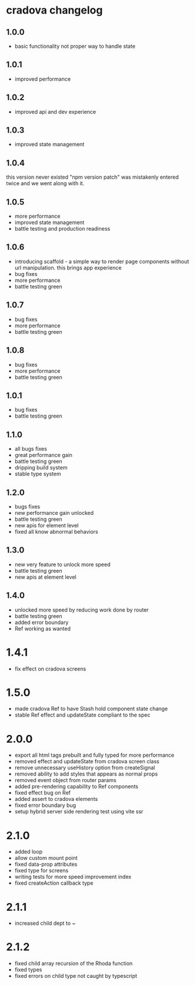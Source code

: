 # cradova changelog

## 1.0.0

- basic functionality not proper way to handle state

## 1.0.1

- improved performance

## 1.0.2

- improved api and dev experience

## 1.0.3

- improved state management

## 1.0.4

this version never existed
"npm version patch" was mistakenly entered twice
and we went along with it.

## 1.0.5

- more performance
- improved state management
- battle testing and production readiness

## 1.0.6

- introducing scaffold - a simple way to render page components
  without url manipulation.
  this brings app experience
- bug fixes
- more performance
- battle testing green

## 1.0.7

- bug fixes
- more performance
- battle testing green

## 1.0.8

- bug fixes
- more performance
- battle testing green

## 1.0.1

- bug fixes
- battle testing green

## 1.1.0

- all bugs fixes
- great performance gain
- battle testing green
- dripping build system
- stable type system

## 1.2.0

- bugs fixes
- new performance gain unlocked
- battle testing green
- new apis for element level
- fixed all know abnormal behaviors

## 1.3.0

- new very feature to unlock more speed
- battle testing green
- new apis at element level

## 1.4.0

- unlocked more speed by reducing work done by router
- battle testing green
- added error boundary
- Ref working as wanted

# 1.4.1

- fix effect on cradova screens

# 1.5.0

- made cradova Ref to have Stash hold component state change
- stable Ref effect and updateState compliant to the spec

# 2.0.0

- export all html tags prebuilt and fully typed for more performance
- removed effect and updateState from cradova screen class
- remove unnecessary useHistory option from createSignal
- removed ability to add styles that appears as normal props
- removed event object from router params
- added pre-rendering capability to Ref components
- fixed effect bug on Ref
- added assert to cradova elements
- fixed error boundary bug
- setup hybrid server side rendering test using vite ssr

# 2.1.0

- added loop
- allow custom mount point
- fixed data-prop attributes
- fixed type for screens
- writing tests for more speed improvement index
- fixed createAction callback type

# 2.1.1

- increased child dept to ~

# 2.1.2

- fixed child array recursion of the Rhoda function
- fixed types
- fixed errors on child type not caught by typescript
